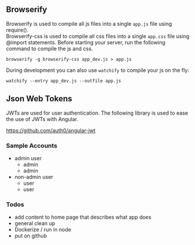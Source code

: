 

## Browserify
Browserify is used to compile all js files into a single `app.js` file using require().   
Browserify-css is used to compile all css files into a single `app.css` file using @import statements.
Before starting your server, run the following command to compile the js and css.   

`browserify -g browserify-css app_dev.js > app.js`

During development you can also use `watchify` to compile your js on the fly:

`watchify --entry app_dev.js --outfile app.js`


## Json Web Tokens
JWTs are used for user authentication. The following library is used to ease the use of JWTs with Angular.  

https://github.com/auth0/angular-jwt


### Sample Accounts

- admin user
    - admin
    - admin
- non-admin user
    - user
    - user
    
    
    
### Todos
- add content to home page that describes what app does
- general clean up
- Dockerize / run in node
- put on github

